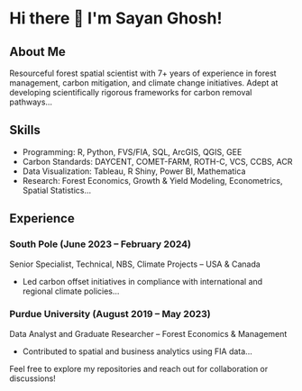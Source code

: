 # Hi there 👋 I'm Sayan Ghosh!

## About Me
Resourceful forest spatial scientist with 7+ years of experience in forest management, carbon mitigation, and climate change initiatives. Adept at developing scientifically rigorous frameworks for carbon removal pathways...

## Skills
- Programming: R, Python, FVS/FIA, SQL, ArcGIS, QGIS, GEE
- Carbon Standards: DAYCENT, COMET-FARM, ROTH-C, VCS, CCBS, ACR
- Data Visualization: Tableau, R Shiny, Power BI, Mathematica
- Research: Forest Economics, Growth & Yield Modeling, Econometrics, Spatial Statistics...

## Experience
### South Pole (June 2023 – February 2024)
Senior Specialist, Technical, NBS, Climate Projects – USA & Canada
- Led carbon offset initiatives in compliance with international and regional climate policies...

### Purdue University (August 2019 – May 2023)
Data Analyst and Graduate Researcher – Forest Economics & Management
- Contributed to spatial and business analytics using FIA data...

Feel free to explore my repositories and reach out for collaboration or discussions!
